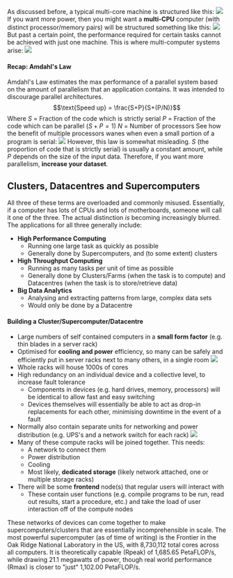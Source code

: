 As discussed before, a typical multi-core machine is structured like this:
![](Pasted%20image%2020230425115911.png)
If you want more power, then you might want a **multi-CPU** computer (with distinct processor/memory pairs) will be structured something like this:
![](Pasted%20image%2020230425120025.png)
But past a certain point, the performance required for certain tasks cannot be achieved with just one machine. This is where multi-computer systems arise:
![](Pasted%20image%2020230425120226.png)
#### Recap: Amdahl's Law
Amdahl's Law estimates the max performance of a parallel system based on the amount of parallelism that an application contains. It was intended to discourage parallel architectures.
$$\text{Speed up} = \frac{S+P}{S+(P/N)}$$
Where
$S$ = Fraction of the code which is strictly serial
$P$ = Fraction of the code which can be parallel ($S + P = 1$)
$N$ = Number of processors
See how the benefit of multiple processors wanes when even a small portion of a program is serial:
![](Pasted%20image%2020230425120620.png)
However, this law is somewhat misleading. $S$ (the proportion of code that is strictly serial) is usually a constant amount, while $P$ depends on the size of the input data. Therefore, if you want more parallelism, **increase your dataset**.
## Clusters, Datacentres and Supercomputers
All three of these terms are overloaded and commonly misused. Essentially, if a computer has lots of CPUs and lots of motherboards, someone will call it one of the three. The actual distinction *is* becoming increasingly blurred. The applications for all three generally include:
- **High Performance Computing**
	- Running one large task as quickly as possible
	- Generally done by Supercomputers, and (to some extent) clusters
- **High Throughput Computing**
	- Running as many tasks per unit of time as possible
	- Generally done by Clusters/Farms (when the task is to compute) and Datacentres (when the task is to store/retrieve data)
- **Big Data Analytics**
	- Analysing and extracting patterns from large, complex data sets
	- Would only be done by a Datacentre

#### Building a Cluster/Supercomputer/Datacentre
- Large numbers of self contained computers in a **small form factor** (e.g. thin blades in a server rack)
- Optimised for **cooling and power** efficiency, so many can be safely and efficiently put in server racks next to many others, in a single room
![](Pasted%20image%2020230425121818.png)
- Whole racks will house 1000s of cores
- High redundancy on an individual device and a collective level, to increase fault tolerance
	- Components in devices (e.g. hard drives, memory, processors) will be identical to allow fast and easy switching
	- Devices themselves will essentially be able to act as drop-in replacements for each other, minimising downtime in the event of a fault
- Normally also contain separate units for networking and power distribution (e.g. UPS's and a network switch for each rack)
![](Pasted%20image%2020230425121840.png)
- Many of these compute racks will be joined together. This needs:
	- A network to connect them
	- Power distribution
	- Cooling
	- Most likely, **dedicated storage** (likely network attached, one or multiple storage racks)
- There will be some **frontend** node(s) that regular users will interact with
	- These contain user functions (e.g. compile programs to be run, read out results, start a procedure, etc.) and take the load of user interaction off of the compute nodes

These networks of devices can come together to make supercomputers/clusters that are essentially incomprehensible in scale. The most powerful supercomputer (as of time of writing) is the Frontier in the Oak Ridge National Laboratory in the US, with 8,730,112 total cores across all computers. It is theoretically capable (Rpeak) of 1,685.65 PetaFLOP/s, while drawing 21.1 megawatts of power, though real world performance (Rmax) is closer to "just" 1,102.00 PetaFLOP/s.